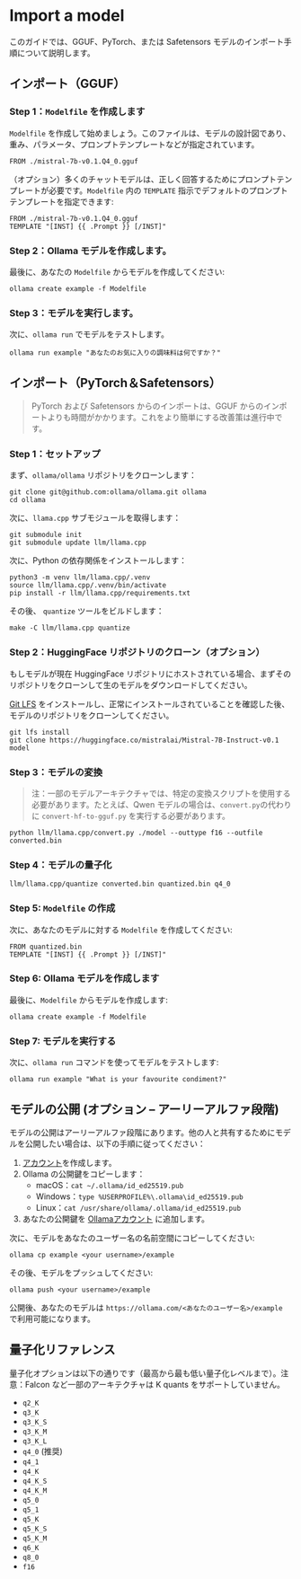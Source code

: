 # Import a model

このガイドでは、GGUF、PyTorch、または Safetensors モデルのインポート手順について説明します。

## インポート（GGUF）

### Step 1：`Modelfile` を作成します

`Modelfile` を作成して始めましょう。このファイルは、モデルの設計図であり、重み、パラメータ、プロンプトテンプレートなどが指定されています。

```
FROM ./mistral-7b-v0.1.Q4_0.gguf
```

（オプション）多くのチャットモデルは、正しく回答するためにプロンプトテンプレートが必要です。`Modelfile` 内の `TEMPLATE` 指示でデフォルトのプロンプトテンプレートを指定できます:

```
FROM ./mistral-7b-v0.1.Q4_0.gguf
TEMPLATE "[INST] {{ .Prompt }} [/INST]"
```

### Step 2：Ollama モデルを作成します。

最後に、あなたの `Modelfile` からモデルを作成してください:

```
ollama create example -f Modelfile
```

### Step 3：モデルを実行します。

次に、`ollama run` でモデルをテストします。

```
ollama run example "あなたのお気に入りの調味料は何ですか？"
```

## インポート（PyTorch＆Safetensors）

> PyTorch および Safetensors からのインポートは、GGUF からのインポートよりも時間がかかります。これをより簡単にする改善策は進行中です。

### Step 1：セットアップ

まず、`ollama/ollama` リポジトリをクローンします：

```
git clone git@github.com:ollama/ollama.git ollama
cd ollama
```

次に、`llama.cpp` サブモジュールを取得します：

```shell
git submodule init
git submodule update llm/llama.cpp
```

次に、Python の依存関係をインストールします：

```
python3 -m venv llm/llama.cpp/.venv
source llm/llama.cpp/.venv/bin/activate
pip install -r llm/llama.cpp/requirements.txt
```

その後、 `quantize` ツールをビルドします：

```
make -C llm/llama.cpp quantize
```

### Step 2：HuggingFace リポジトリのクローン（オプション）

もしモデルが現在 HuggingFace リポジトリにホストされている場合、まずそのリポジトリをクローンして生のモデルをダウンロードしてください。

[Git LFS](https://docs.github.com/ja/repositories/working-with-files/managing-large-files/installing-git-large-file-storage) をインストールし、正常にインストールされていることを確認した後、モデルのリポジトリをクローンしてください。

```
git lfs install
git clone https://huggingface.co/mistralai/Mistral-7B-Instruct-v0.1 model
```

### Step 3：モデルの変換

> 注：一部のモデルアーキテクチャでは、特定の変換スクリプトを使用する必要があります。たとえば、Qwen モデルの場合は、`convert.py`の代わりに `convert-hf-to-gguf.py` を実行する必要があります。

```
python llm/llama.cpp/convert.py ./model --outtype f16 --outfile converted.bin
```

### Step 4：モデルの量子化

```
llm/llama.cpp/quantize converted.bin quantized.bin q4_0
```

### Step 5: `Modelfile` の作成

次に、あなたのモデルに対する `Modelfile` を作成してください:

```
FROM quantized.bin
TEMPLATE "[INST] {{ .Prompt }} [/INST]"
```

### Step 6: Ollama モデルを作成します

最後に、`Modelfile` からモデルを作成します:

```
ollama create example -f Modelfile
```

### Step 7: モデルを実行する

次に、`ollama run` コマンドを使ってモデルをテストします:

```
ollama run example "What is your favourite condiment?"
```

## モデルの公開 (オプション – アーリーアルファ段階)

モデルの公開はアーリーアルファ段階にあります。他の人と共有するためにモデルを公開したい場合は、以下の手順に従ってください：

1. [アカウント](https://ollama.com/signup)を作成します。
2. Ollama の公開鍵をコピーします：
    - macOS：`cat ~/.ollama/id_ed25519.pub`
    - Windows：`type %USERPROFILE%\.ollama\id_ed25519.pub`
    - Linux：`cat /usr/share/ollama/.ollama/id_ed25519.pub`
3. あなたの公開鍵を [Ollamaアカウント](https://ollama.com/settings/keys) に追加します。

次に、モデルをあなたのユーザー名の名前空間にコピーしてください:

```
ollama cp example <your username>/example
```

その後、モデルをプッシュしてください:

```
ollama push <your username>/example
```

公開後、あなたのモデルは `https://ollama.com/<あなたのユーザー名>/example` で利用可能になります。

## 量子化リファレンス

量子化オプションは以下の通りです（最高から最も低い量子化レベルまで）。注意：Falcon など一部のアーキテクチャは K quants をサポートしていません。

- `q2_K`
- `q3_K`
- `q3_K_S`
- `q3_K_M`
- `q3_K_L`
- `q4_0` (推奨)
- `q4_1`
- `q4_K`
- `q4_K_S`
- `q4_K_M`
- `q5_0`
- `q5_1`
- `q5_K`
- `q5_K_S`
- `q5_K_M`
- `q6_K`
- `q8_0`
- `f16`

